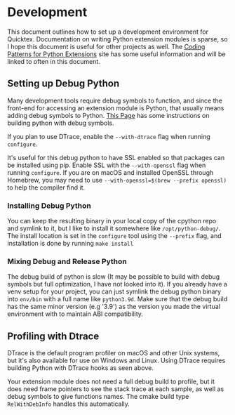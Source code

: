 # Development

This document outlines how to set up a development environment for Quicktex. Documentation on writing Python extension modules is sparse, so I hope this document is useful for other projects as well. The [Coding Patterns for Python Extensions](https://pythonextensionpatterns.readthedocs.io/en/latest/) site has some useful information and will be linked to often in this document. 

## Setting up Debug Python

Many development tools require debug symbols to function, and since the front-end for accessing an extension module is Python, that usually means adding debug symbols to Python. [This Page](https://pythonextensionpatterns.readthedocs.io/en/latest/debugging/debug_python.html) has some instructions on building python with debug symbols. 

If you plan to use DTrace, enable the `--with-dtrace` flag when running `configure`. 

It's useful for this debug python to have SSL enabled so that packages can be installed using pip. Enable SSL with the `--with-openssl` flag when running `configure`. If you are on macOS and installed OpenSSL through Homebrew, you may need to use `--with-openssl=$(brew --prefix openssl)` to help the compiler find it. 

### Installing Debug Python

You can keep the resulting binary in your local copy of the cpython repo and symlink to it, but I like to install it somewhere like `/opt/python-debug/`. The install location is set in the `configure` tool using the `--prefix` flag, and installation is done by running `make install`

### Mixing Debug and Release Python

The debug build of python is slow (It may be possible to build with debug symbols but full optimization, I have not looked into it). If you already have a venv setup for your project, you can just symlink the debug python binary into `env/bin` with a full name like `python3.9d`. Make sure that the debug build has the same minor version (e.g '3.9') as the version you made the virtual environment with to maintain ABI compatibility. 

## Profiling with Dtrace

DTrace is the default program profiler on macOS and other Unix systems, but it's also available for use on Windows and Linux. Using DTrace requires building Python with DTrace hooks as seen above. 

Your extension module does not need a full debug build to profile, but it does need frame pointers to see the stack trace at each sample, as well as debug symbols to give functions names. The cmake build type `RelWithDebInfo` handles this automatically. 